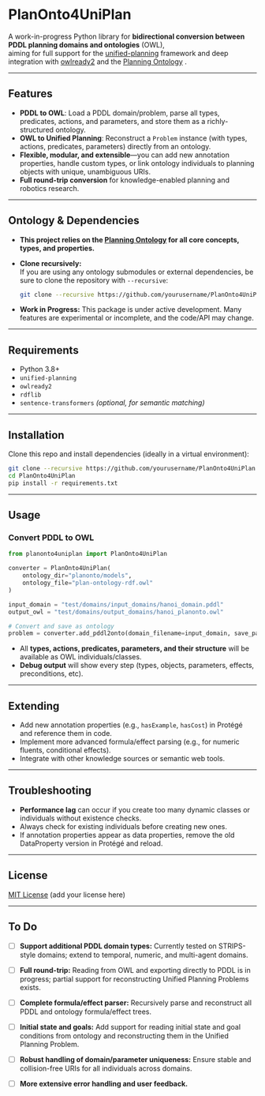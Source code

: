 
# PlanOnto4UniPlan

A work-in-progress Python library for **bidirectional conversion between PDDL planning domains and ontologies** (OWL),  
aiming for full support for the [unified-planning](https://unified-planning.github.io/) framework and deep integration with [owlready2](https://owlready2.readthedocs.io/en/latest/) and the [Planning Ontology](https://ai4society.github.io/planning-ontology/) .

---

## Features

- **PDDL to OWL**: Load a PDDL domain/problem, parse all types, predicates, actions, and parameters, and store them as a richly-structured ontology.
- **OWL to Unified Planning**: Reconstruct a `Problem` instance (with types, actions, predicates, parameters) directly from an ontology.
- **Flexible, modular, and extensible**—you can add new annotation properties, handle custom types, or link ontology individuals to planning objects with unique, unambiguous URIs.
- **Full round-trip conversion** for knowledge-enabled planning and robotics research.

---

## Ontology & Dependencies

- **This project relies on the [Planning Ontology](https://ai4society.github.io/planning-ontology/) for all core concepts, types, and properties.**
- **Clone recursively:**  
  If you are using any ontology submodules or external dependencies, be sure to clone the repository with `--recursive`:

  ```bash
  git clone --recursive https://github.com/yourusername/PlanOnto4UniPlan.git
    ```

* **Work in Progress:**
  This package is under active development. Many features are experimental or incomplete, and the code/API may change.

---

## Requirements

* Python 3.8+
* `unified-planning`
* `owlready2`
* `rdflib`
* `sentence-transformers` *(optional, for semantic matching)*

---

## Installation

Clone this repo and install dependencies (ideally in a virtual environment):

```bash
git clone --recursive https://github.com/yourusername/PlanOnto4UniPlan.git
cd PlanOnto4UniPlan
pip install -r requirements.txt
```

---

## Usage

### Convert PDDL to OWL

```python
from planonto4uniplan import PlanOnto4UniPlan

converter = PlanOnto4UniPlan(
    ontology_dir="planonto/models",
    ontology_file="plan-ontology-rdf.owl"
)

input_domain = "test/domains/input_domains/hanoi_domain.pddl"
output_owl = "test/domains/output_domains/hanoi_planonto.owl"

# Convert and save as ontology
problem = converter.add_pddl2onto(domain_filename=input_domain, save_path=output_owl)
```

* All **types, actions, predicates, parameters, and their structure** will be available as OWL individuals/classes.
* **Debug output** will show every step (types, objects, parameters, effects, preconditions, etc).

---

## Extending

* Add new annotation properties (e.g., `hasExample`, `hasCost`) in Protégé and reference them in code.
* Implement more advanced formula/effect parsing (e.g., for numeric fluents, conditional effects).
* Integrate with other knowledge sources or semantic web tools.

---

## Troubleshooting

* **Performance lag** can occur if you create too many dynamic classes or individuals without existence checks.
* Always check for existing individuals before creating new ones.
* If annotation properties appear as data properties, remove the old DataProperty version in Protégé and reload.

---

## License

[MIT License](LICENSE) (add your license here)

---

## To Do

* [ ] **Support additional PDDL domain types:** Currently tested on STRIPS-style domains; extend to temporal, numeric, and multi-agent domains.
* [ ] **Full round-trip:** Reading from OWL and exporting directly to PDDL is in progress; partial support for reconstructing Unified Planning Problems exists.
* [ ] **Complete formula/effect parser:** Recursively parse and reconstruct all PDDL and ontology formula/effect trees.
* [ ] **Initial state and goals:** Add support for reading initial state and goal conditions from ontology and reconstructing them in the Unified Planning Problem.
* [ ] **Robust handling of domain/parameter uniqueness:** Ensure stable and collision-free URIs for all individuals across domains.
* [ ] **More extensive error handling and user feedback.**

